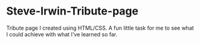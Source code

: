 # Steve-Irwin-Tribute-page
Tribute page I created using HTML/CSS. A fun little task for me to see what I could achieve with what I've learned so far.
